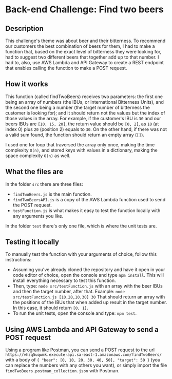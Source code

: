 # Back-end Challenge: Find two beers

## Description

This challenge's theme was about beer and their bitterness.
To recommend our customers the best combination of beers for them, 
I had to make a function that, based on the exact level of bitterness they were looking for, had to suggest two different beers that together add up to that number.
I had to, also, use AWS Lambda and API Gateway to create a REST endpoint that enables calling the function to make a POST request.

## How it works

This function (called findTwoBeers) receives two parameters: the first one being an array of numbers (the IBUs, or International Bitterness Units), and the second one being a number (the target number of bitterness the customer is looking for); and it should return not the values but the index of those values in the array.
For example, if the customer's IBU is `30` and our beers IBUs are `[10, 15, 20]`, the return value should be `[0, 2]`, as `10` (at index 0) plus `20` (position 2) equals to `30`.
On the other hand, if there was not a valid sum found, the function should return an empty array (`[]`).

I used one for loop that traversed the array only once, making the time complexity `O(n)`, and stored keys with values in a dictionary, making the space complexity `O(n)` as well.

## What the files are

In the folder `src` there are three files:
- `findTwoBeers.js` is the main function.
- `findTwoBeersAPI.js` is a copy of the AWS Lambda function used to send the POST request.
- `testFunction.js` is what makes it easy to test the function locally with any arguments you like.

In the folder `test` there's only one file, which is where the unit tests are. 

## Testing it locally

To manually test the function with your arguments of choice, follow this instructions:

- Assuming you've already cloned the repository and have it open in your code editor of choice, open the console and type `npm install`. This will install everything necessary to test this function.
- Then, type: `node src/testFunction.js` with an array with the beer IBUs and then the target number, after that.
Example: `node src/testFunction.js [10,20,10,30] 30`
That should return an array with the positions of the IBUs that when added up result in the target number. In this case, it should return `[0, 1]`.
- To run the unit tests, open the console and type: `npm test`.

## Using AWS Lambda and API Gateway to send a POST request

Using a program like Postman, you can send a POST request to the url `https://vhzq5uqwmk.execute-api.sa-east-1.amazonaws.com/findTwoBeers/` with a body of `{
  "beer": [0, 10, 20, 30, 40, 50],
  "target": 50
}` (you can replace the numbers with any others you want), or simply import the file `findTwoBeers.postman_collection.json` with Postman.
